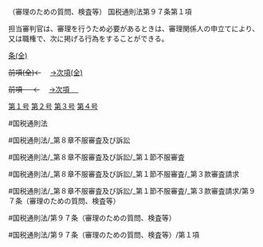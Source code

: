 （審理のための質問、検査等）
国税通則法第９７条第１項

担当審判官は、審理を行うため必要があるときは、審理関係人の申立てにより、又は職権で、次に掲げる行為をすることができる。

[条(全)](国税通則法＿＿＿＿＿第９７条_.md)

~~前項(全)←~~　  [→次項(全)](国税通則法＿＿＿＿＿第９７条第２項_.md)

~~前項 　 ←~~　  [→次項 　 ](国税通則法＿＿＿＿＿第９７条第２項.md)

[第１号](国税通則法＿＿＿＿＿第９７条第１項第１号.md)  [第２号](国税通則法＿＿＿＿＿第９７条第１項第２号.md)  [第３号](国税通則法＿＿＿＿＿第９７条第１項第３号.md)  [第４号](国税通則法＿＿＿＿＿第９７条第１項第４号.md)  

#国税通則法

#国税通則法/_第８章不服審査及び訴訟

#国税通則法/_第８章不服審査及び訴訟/_第１節不服審査

#国税通則法/_第８章不服審査及び訴訟/_第１節不服審査/_第３款審査請求

#国税通則法/_第８章不服審査及び訴訟/_第１節不服審査/_第３款審査請求/第９７条（審理のための質問、検査等）

#国税通則法/第９７条（審理のための質問、検査等）

#国税通則法/第９７条（審理のための質問、検査等）/第１項

